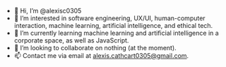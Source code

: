 - 👋 Hi, I’m @alexisc0305
- 👀 I’m interested in software engineering, UX/UI, human-computer interaction, machine learning, artificial intelligence, and ethical tech.
- 🌱 I’m currently learning machine learning and artificial intelligence in a corporate space, as well as JavaScript.
- 💞️ I’m looking to collaborate on nothing (at the moment).
- 📫 Contact me via email at alexis.cathcart0305@gmail.com.

<!---
alexisc0305/alexisc0305 is a ✨ special ✨ repository because its `README.md` (this file) appears on your GitHub profile.
You can click the Preview link to take a look at your changes.
--->
